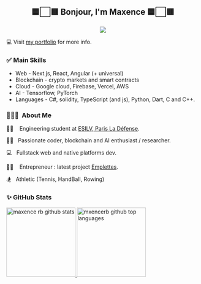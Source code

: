 
<div  align="center">
	<h2>
		🟦⬜🟥 Bonjour, I'm Maxence 🟦⬜🟥
	</h2>
</div>

<div  align="center">
	<a href="https://maxenceraballand.com" target="_blank">
	<img src='back.gif'/>
	</a>
</div>

💻 Visit [my portfolio](https://maxenceraballand.com) for more info.

### ✅ Main Skills

- Web - Next.js, React, Angular (+ universal)
- Blockchain - crypto markets and smart contracts
- Cloud - Google cloud, Firebase, Vercel, AWS
- AI - Tensorflow, PyTorch
- Languages - C#, solidity, TypeScript (and js), Python, Dart, C and C++.

### 👨🏻‍💻 &nbsp;About Me

👨‍🎓 &nbsp;&nbsp; Engineering student at [ESILV, Paris La Défense](https://www.esilv.fr/).

👨‍💻 &nbsp; Passionate coder, blockchain and AI enthusiast / researcher.

💻 &nbsp; Fullstack web and native platforms dev.

👨‍💼 &nbsp;&nbsp; Entrepreneur : latest project [Emplettes](https://info.emplettes.app).

🏂 &nbsp; Athletic (Tennis, HandBall, Rowing)

### ✨ GitHub Stats

<a  href="https://github.com/maxencerb">
<img  height="180em"  src="https://github-readme-stats.vercel.app/api?username=maxencerb&show_icons=true&theme=merko&count_private=true"  alt="maxence rb github stats"  />
<img  height="180em"  src="https://github-readme-stats.vercel.app/api/top-langs/?username=maxencerb&theme=merko&layout=compact"  alt="mxencerb github top languages"  />
</a>

<br/>
